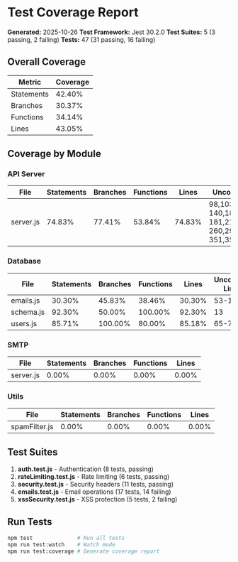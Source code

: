 # Test Coverage Report

**Generated:** 2025-10-26
**Test Framework:** Jest 30.2.0
**Test Suites:** 5 (3 passing, 2 failing)
**Tests:** 47 (31 passing, 16 failing)

## Overall Coverage

| Metric     | Coverage |
|------------|----------|
| Statements | 42.40%   |
| Branches   | 30.37%   |
| Functions  | 34.14%   |
| Lines      | 43.05%   |

## Coverage by Module

### API Server
| File      | Statements | Branches | Functions | Lines  | Uncovered Lines |
|-----------|------------|----------|-----------|--------|-----------------|
| server.js | 74.83%     | 77.41%   | 53.84%    | 74.83% | 98,103-104,139-140,180-181,216,226,259-260,291,308,334-351,359-407 |

### Database
| File      | Statements | Branches | Functions | Lines  | Uncovered Lines |
|-----------|------------|----------|-----------|--------|-----------------|
| emails.js | 30.30%     | 45.83%   | 38.46%    | 30.30% | 53-126 |
| schema.js | 92.30%     | 50.00%   | 100.00%   | 92.30% | 13 |
| users.js  | 85.71%     | 100.00%  | 80.00%    | 85.18% | 65-73 |

### SMTP
| File      | Statements | Branches | Functions | Lines  |
|-----------|------------|----------|-----------|--------|
| server.js | 0.00%      | 0.00%    | 0.00%     | 0.00%  |

### Utils
| File          | Statements | Branches | Functions | Lines  |
|---------------|------------|----------|-----------|--------|
| spamFilter.js | 0.00%      | 0.00%    | 0.00%     | 0.00%  |

## Test Suites

1. **auth.test.js** - Authentication (8 tests, passing)
2. **rateLimiting.test.js** - Rate limiting (6 tests, passing)
3. **security.test.js** - Security headers (11 tests, passing)
4. **emails.test.js** - Email operations (17 tests, 14 failing)
5. **xssSecurity.test.js** - XSS protection (5 tests, 2 failing)

## Run Tests

```bash
npm test              # Run all tests
npm run test:watch    # Watch mode
npm run test:coverage # Generate coverage report
```
